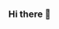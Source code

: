 ### Hi there 👋

<!--
**arthur4ires/arthur4ires** is a ✨ _special_ ✨ repository because its `README.md` (this file) appears on your GitHub profile.

Here are some ideas to get you started:

- 🔭 I’m currently working on Estuda.com
- 🌱 I’m currently learning Rezende.
- 💬 Ask me about Python and Web Security.
- ⚡ Fun fact: I Like Potatos.
-->
